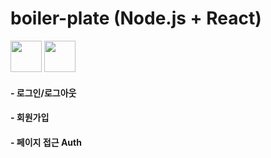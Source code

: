 # boiler-plate (Node.js + React)
<img height="50" width="50" src="https://simpleicons.org/icons/node-dot-js.svg"/></a>
<img height="50" width="50" src="https://simpleicons.org/icons/react.svg"/></a>
#### - 로그인/로그아웃
#### - 회원가입
#### - 페이지 접근 Auth 
